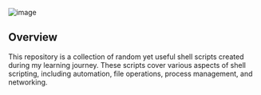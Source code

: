 ![image](https://github.com/user-attachments/assets/75d4a1bf-3779-4ad4-8608-01cd5fe788ee)

## Overview
This repository is a collection of random yet useful shell scripts created during my learning journey. 
These scripts cover various aspects of shell scripting, including automation, file operations, process management, and networking.
